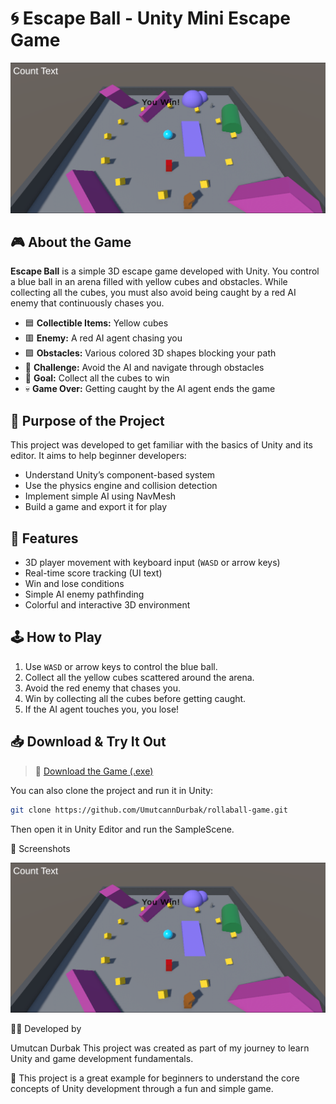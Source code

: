 # 🌀 Escape Ball - Unity Mini Escape Game

![Gameplay Screenshot](./rollaball.png)

## 🎮 About the Game

**Escape Ball** is a simple 3D escape game developed with Unity. You control a blue ball in an arena filled with yellow cubes and obstacles. While collecting all the cubes, you must also avoid being caught by a red AI enemy that continuously chases you.

- 🟦 **Collectible Items:** Yellow cubes  
- 🟥 **Enemy:** A red AI agent chasing you  
- 🟪 **Obstacles:** Various colored 3D shapes blocking your path  
- 🧠 **Challenge:** Avoid the AI and navigate through obstacles  
- 🎯 **Goal:** Collect all the cubes to win  
- 💀 **Game Over:** Getting caught by the AI agent ends the game

## 🎯 Purpose of the Project

This project was developed to get familiar with the basics of Unity and its editor. It aims to help beginner developers:

- Understand Unity’s component-based system
- Use the physics engine and collision detection
- Implement simple AI using NavMesh
- Build a game and export it for play

## 🧪 Features

- 3D player movement with keyboard input (`WASD` or arrow keys)
- Real-time score tracking (UI text)
- Win and lose conditions
- Simple AI enemy pathfinding
- Colorful and interactive 3D environment

## 🕹️ How to Play

1. Use `WASD` or arrow keys to control the blue ball.
2. Collect all the yellow cubes scattered around the arena.
3. Avoid the red enemy that chases you.
4. Win by collecting all the cubes before getting caught.
5. If the AI agent touches you, you lose!

## 📥 Download & Try It Out

> 🎯 [Download the Game (.exe)](https://drive.google.com/drive/folders/13UJ7UnduFjjY7BmDUTMR17ZpKfj1ii_E?usp=sharing)  

You can also clone the project and run it in Unity:

```bash
git clone https://github.com/UmutcannDurbak/rollaball-game.git
```

Then open it in Unity Editor and run the SampleScene.


📸 Screenshots

<img src="./rollaball.png" width="600"/>


🧑‍💻 Developed by

Umutcan Durbak
This project was created as part of my journey to learn Unity and game development fundamentals.

📝 This project is a great example for beginners to understand the core concepts of Unity development through a fun and simple game.